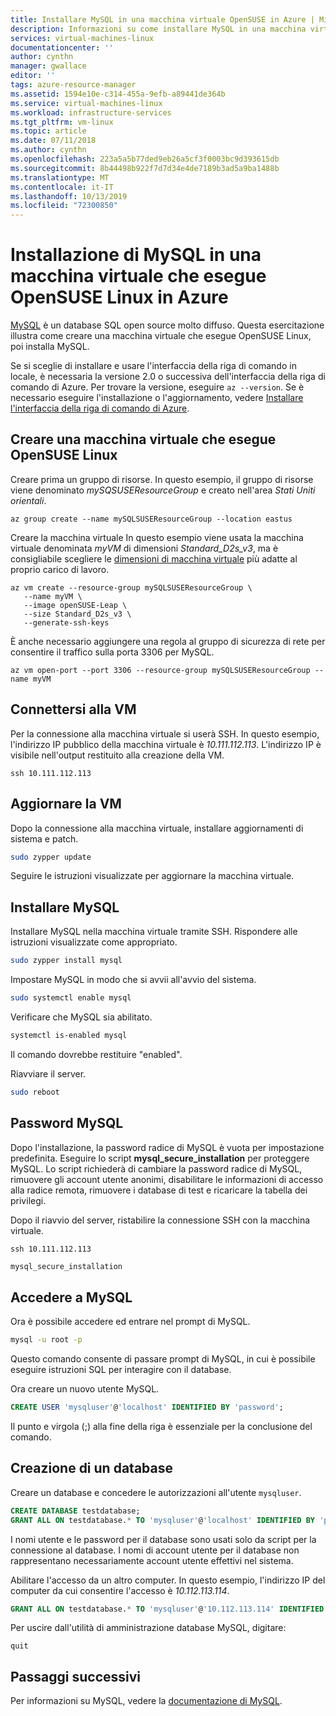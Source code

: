 ```yaml
---
title: Installare MySQL in una macchina virtuale OpenSUSE in Azure | Microsoft Docs
description: Informazioni su come installare MySQL in una macchina virtuale OpenSUSE Linux in Azure.
services: virtual-machines-linux
documentationcenter: ''
author: cynthn
manager: gwallace
editor: ''
tags: azure-resource-manager
ms.assetid: 1594e10e-c314-455a-9efb-a89441de364b
ms.service: virtual-machines-linux
ms.workload: infrastructure-services
ms.tgt_pltfrm: vm-linux
ms.topic: article
ms.date: 07/11/2018
ms.author: cynthn
ms.openlocfilehash: 223a5a5b77ded9eb26a5cf3f0003bc9d393615db
ms.sourcegitcommit: 8b44498b922f7d7d34e4de7189b3ad5a9ba1488b
ms.translationtype: MT
ms.contentlocale: it-IT
ms.lasthandoff: 10/13/2019
ms.locfileid: "72300850"
---
```

# <a name="install-mysql-on-a-virtual-machine-running-opensuse-linux-in-azure"></a>Installazione di MySQL in una macchina virtuale che esegue OpenSUSE Linux in Azure

[MySQL](https://www.mysql.com) è un database SQL open source molto diffuso. Questa esercitazione illustra come creare una macchina virtuale che esegue OpenSUSE Linux, poi installa MySQL.


Se si sceglie di installare e usare l'interfaccia della riga di comando in locale, è necessaria la versione 2.0 o successiva dell'interfaccia della riga di comando di Azure. Per trovare la versione, eseguire `az --version`. Se è necessario eseguire l'installazione o l'aggiornamento, vedere [Installare l'interfaccia della riga di comando di Azure]( /cli/azure/install-azure-cli).

## <a name="create-a-virtual-machine-running-opensuse-linux"></a>Creare una macchina virtuale che esegue OpenSUSE Linux

Creare prima un gruppo di risorse. In questo esempio, il gruppo di risorse viene denominato *mySQSUSEResourceGroup* e creato nell'area *Stati Uniti orientali*.

```azurecli-interactive
az group create --name mySQLSUSEResourceGroup --location eastus
```

Creare la macchina virtuale In questo esempio viene usata la macchina virtuale denominata *myVM* di dimensioni *Standard_D2s_v3*, ma è consigliabile scegliere le [dimensioni di macchina virtuale](sizes.md) più adatte al proprio carico di lavoro.

```azurecli-interactive
az vm create --resource-group mySQLSUSEResourceGroup \
   --name myVM \
   --image openSUSE-Leap \
   --size Standard_D2s_v3 \
   --generate-ssh-keys
```

È anche necessario aggiungere una regola al gruppo di sicurezza di rete per consentire il traffico sulla porta 3306 per MySQL.

```azurecli-interactive
az vm open-port --port 3306 --resource-group mySQLSUSEResourceGroup --name myVM
```

## <a name="connect-to-the-vm"></a>Connettersi alla VM

Per la connessione alla macchina virtuale si userà SSH. In questo esempio, l'indirizzo IP pubblico della macchina virtuale è *10.111.112.113*. L'indirizzo IP è visibile nell'output restituito alla creazione della VM.

```azurecli-interactive  
ssh 10.111.112.113
```

 
## <a name="update-the-vm"></a>Aggiornare la VM
 
Dopo la connessione alla macchina virtuale, installare aggiornamenti di sistema e patch. 
   
```bash
sudo zypper update
```

Seguire le istruzioni visualizzate per aggiornare la macchina virtuale.

## <a name="install-mysql"></a>Installare MySQL 


Installare MySQL nella macchina virtuale tramite SSH. Rispondere alle istruzioni visualizzate come appropriato.

```bash
sudo zypper install mysql
```
 
Impostare MySQL in modo che si avvii all'avvio del sistema. 

```bash
sudo systemctl enable mysql
```
Verificare che MySQL sia abilitato.

```bash
systemctl is-enabled mysql
```

Il comando dovrebbe restituire "enabled".

Riavviare il server.

```bash
sudo reboot
```


## <a name="mysql-password"></a>Password MySQL

Dopo l'installazione, la password radice di MySQL è vuota per impostazione predefinita. Eseguire lo script **mysql\_secure\_installation** per proteggere MySQL. Lo script richiederà di cambiare la password radice di MySQL, rimuovere gli account utente anonimi, disabilitare le informazioni di accesso alla radice remota, rimuovere i database di test e ricaricare la tabella dei privilegi. 

Dopo il riavvio del server, ristabilire la connessione SSH con la macchina virtuale.

```azurecli-interactive  
ssh 10.111.112.113
```



```bash
mysql_secure_installation
```

## <a name="sign-in-to-mysql"></a>Accedere a MySQL

Ora è possibile accedere ed entrare nel prompt di MySQL.

```bash  
mysql -u root -p
```
Questo comando consente di passare prompt di MySQL, in cui è possibile eseguire istruzioni SQL per interagire con il database.

Ora creare un nuovo utente MySQL.

```sql
CREATE USER 'mysqluser'@'localhost' IDENTIFIED BY 'password';
```
   
Il punto e virgola (;) alla fine della riga è essenziale per la conclusione del comando.


## <a name="create-a-database"></a>Creazione di un database


Creare un database e concedere le autorizzazioni all'utente `mysqluser`.

```sql
CREATE DATABASE testdatabase;
GRANT ALL ON testdatabase.* TO 'mysqluser'@'localhost' IDENTIFIED BY 'password';
```
   
I nomi utente e le password per il database sono usati solo da script per la connessione al database.  I nomi di account utente per il database non rappresentano necessariamente account utente effettivi nel sistema.

Abilitare l'accesso da un altro computer. In questo esempio, l'indirizzo IP del computer da cui consentire l'accesso è *10.112.113.114*.

```sql
GRANT ALL ON testdatabase.* TO 'mysqluser'@'10.112.113.114' IDENTIFIED BY 'password';
```
   
Per uscire dall'utilità di amministrazione database MySQL, digitare:

```    
quit
```


## <a name="next-steps"></a>Passaggi successivi
Per informazioni su MySQL, vedere la [documentazione di MySQL](https://dev.mysql.com/doc).





